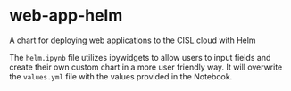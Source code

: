# web-app-helm
A chart for deploying web applications to the CISL cloud with Helm

The `helm.ipynb` file utilizes ipywidgets to allow users to input fields and create their own custom chart in a more user friendly way. It will overwrite the `values.yml` file with the values provided in the Notebook.